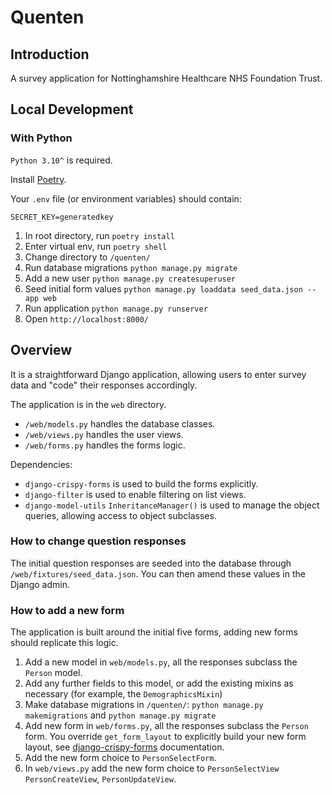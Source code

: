 # Quenten

## Introduction

A survey application for Nottinghamshire Healthcare NHS Foundation Trust.

## Local Development

### With Python

`Python 3.10^` is required.

Install [Poetry](https://python-poetry.org/docs/).

Your `.env` file (or environment variables) should contain:

```text
SECRET_KEY=generatedkey
```

1. In root directory, run `poetry install`
2. Enter virtual env, run `poetry shell`
3. Change directory to `/quenten/`
4. Run database migrations `python manage.py migrate`
5. Add a new user `python manage.py createsuperuser`
6. Seed initial form values `python manage.py loaddata seed_data.json --app web`
7. Run application `python manage.py runserver`
8. Open `http://localhost:8000/`

## Overview

It is a straightforward Django application, allowing users to enter survey data and "code" their responses accordingly.

The application is in the `web` directory.

* `/web/models.py` handles the database classes.
* `/web/views.py` handles the user views.
* `/web/forms.py` handles the forms logic.

Dependencies:

* `django-crispy-forms` is used to build the forms explicitly.
* `django-filter` is used to enable filtering on list views.
* `django-model-utils` `InheritanceManager()` is used to manage the object queries, allowing access to object subclasses.

### How to change question responses

The initial question responses are seeded into the database through `/web/fixtures/seed_data.json`. You can then amend these values in the Django admin.

### How to add a new form

The application is built around the initial five forms, adding new forms should replicate this logic.

1. Add a new model in `web/models.py`, all the responses subclass the `Person` model.
2. Add any further fields to this model, or add the existing mixins as necessary (for example, the `DemographicsMixin`)
3. Make database migrations in `/quenten/`: `python manage.py makemigrations` and `python manage.py migrate`
4. Add new form in `web/forms.py`, all the responses subclass the `Person` form. You override `get_form_layout` to explicitly build your new form layout, see [django-crispy-forms](https://django-crispy-forms.readthedocs.io/en/latest/layouts.html) documentation.
5. Add the new form choice to `PersonSelectForm`.
6. In `web/views.py` add the new form choice to `PersonSelectView` `PersonCreateView`, `PersonUpdateView`.

